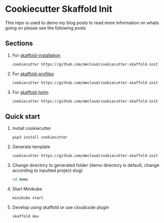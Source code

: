 # Cookiecutter Skaffold Init

This repo is used to demo my blog posts to read more information on whats going on please see the following posts

## Sections

1) For [skaffold-installation](https://www.matthewmcleod.co.uk/skaffold-installation/)

    ```bash
    cookiecutter https://github.com/mmcloud/cookiecutter-skaffold-init --checkout v1.0.0
    ```

2) For [skaffold-profiles](https://www.matthewmcleod.co.uk/skaffold-profiles)

    ```bash
    cookiecutter https://github.com/mmcloud/cookiecutter-skaffold-init --checkout v2.0.0
    ```

3) For [skaffold-helm](https://www.matthewmcleod.co.uk/skaffold-helm)

    ```bash
    cookiecutter https://github.com/mmcloud/cookiecutter-skaffold-init --checkout v3.0.0
    ```


## Quick start


1) Install cookiecutter

    ```bash
    pip3 install cookiecutter
    ```

2) Generate template

    ```bash
    cookiecutter https://github.com/mmcloud/cookiecutter-skaffold-init
    ```

3) Change directory to generated folder (demo directory is default, change according to inputted project slug)

    ```bash
    cd demo
    ```

4) Start Minikube

    ```bash
    minikube start
    ```

5) Develop using skaffold or use cloudcode plugin

    ```bash
    skaffold dev
    ```
